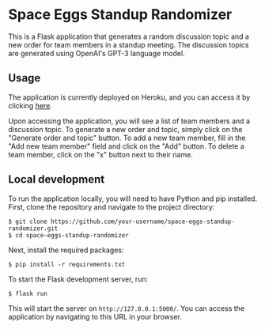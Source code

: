 # Space Eggs Standup Randomizer

This is a Flask application that generates a random discussion topic and a new order for team members in a standup meeting. The discussion topics are generated using OpenAI's GPT-3 language model.

## Usage

The application is currently deployed on Heroku, and you can access it by clicking [here](https://standup.herokuapp.com/).

Upon accessing the application, you will see a list of team members and a discussion topic. To generate a new order and topic, simply click on the "Generate order and topic" button. To add a new team member, fill in the "Add new team member" field and click on the "Add" button. To delete a team member, click on the "x" button next to their name.

## Local development

To run the application locally, you will need to have Python and pip installed. First, clone the repository and navigate to the project directory:

```
$ git clone https://github.com/your-username/space-eggs-standup-randomizer.git
$ cd space-eggs-standup-randomizer
```

Next, install the required packages:

```
$ pip install -r requirements.txt
```

To start the Flask development server, run:

```
$ flask run
```

This will start the server on `http://127.0.0.1:5000/`. You can access the application by navigating to this URL in your browser.
